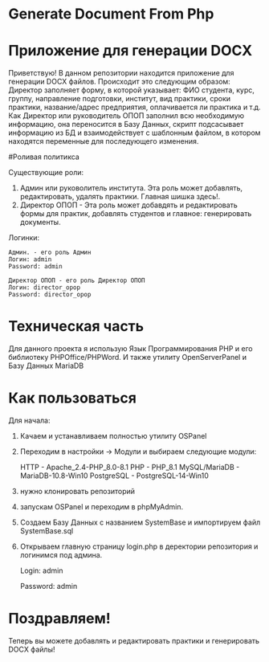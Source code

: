 # Generate Document From Php
 
# Приложение для генерации DOCX

Приветствую! В данном репозитории находится приложение для генерации DOCX файлов. 
Происходит это следующим образом: Директор заполняет форму, в которой указывает:
ФИО студента, курс, группу, направление подготовки, институт, вид практики, сроки практики, название/адрес предприятия, оплачивается ли практика и т.д. 
Как Директор или руководитель ОПОП заполнил всю необходимую информацию, она переносится в Базу Данных, скрипт подсасывает информацию из БД и взаимодействует с шаблонным файлом, в котором находятся переменные для последующего изменения.

#Роливая политикса

Существующие роли:
1) Админ или руковолитель института. Эта роль может добавлять, редактировать, удалять практики. Главная шишка здесь!.
2) Директор ОПОП - Эта роль может добавдять и редактировать формы для практик, добавлять студентов и главное: генерировать документы.
 
 Логинки:
 
    Админ. - его роль Админ
    Логин: admin
    Password: admin

    Директор ОПОП - его роль Директор ОПОП
    Логин: director_opop
    Password: director_opop

    
# Техническая часть 

Для данного проекта я использую Язык Программирования PHP и его библиотеку PHPOffice/PHPWord.
И также утилиту OpenServerPanel и Базу Данных MariaDB

# Как пользоваться

Для начала:
1) Качаем и устанавливаем полностью утилиту OSPanel
2) Переходим в настройки -> Модули и выбираем следующие модули:

    
    HTTP - Apache_2.4-PHP_8.0-8.1
    PHP - PHP_8.1
    MySQL/MariaDB - MariaDB-10.8-Win10
    PostgreSQL - PostgreSQL-14-Win10


3) нужно клонировать репозиторий
4) запускам OSPanel и переходим в phpMyAdmin.
5) Создаем Базу Данных с названием SystemBase и импортируем файл SystemBase.sql
6) Открываем главную страницу  login.php в деректории репозитория и логинимся под админа.
   
      Login: admin
   
      Password: admin

# Поздравляем!
Теперь вы можете добавлять и редактировать практики и генерировать DOCX файлы!
